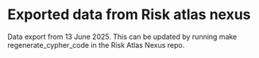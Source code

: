 # Exported data from Risk atlas nexus
Data export from 13 June 2025. This can be updated by running make regenerate_cypher_code in the Risk Atlas Nexus repo.


